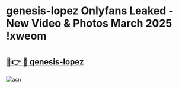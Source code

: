 # genesis-lopez Onlyfans Leaked - New Video & Photos March 2025 !xweom

# <h2><a href="https://s523zm.iuczelnia.edu.pl?title=genesis-lopez&ref=xweom">🔗👉 🔴 genesis-lopez</a></h2>

[![acn](https://github.com/user-attachments/assets/0f9c940e-d8b0-45ae-aac7-cd30a18b3e1c)](https://s523zm.iuczelnia.edu.pl?title=genesis-lopez&ref=xweom)

